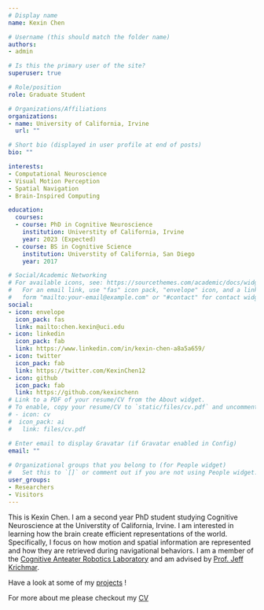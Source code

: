 ```yaml
---
# Display name
name: Kexin Chen

# Username (this should match the folder name)
authors:
- admin

# Is this the primary user of the site?
superuser: true

# Role/position
role: Graduate Student 

# Organizations/Affiliations
organizations:
- name: University of California, Irvine
  url: ""

# Short bio (displayed in user profile at end of posts)
bio: ""

interests:
- Computational Neuroscience
- Visual Motion Perception
- Spatial Navigation
- Brain-Inspired Computing

education:
  courses:
  - course: PhD in Cognitive Neuroscience
    institution: Universtity of California, Irvine
    year: 2023 (Expected)
  - course: BS in Cognitive Science
    institution: Universtity of California, San Diego
    year: 2017

# Social/Academic Networking
# For available icons, see: https://sourcethemes.com/academic/docs/widgets/#icons
#   For an email link, use "fas" icon pack, "envelope" icon, and a link in the
#   form "mailto:your-email@example.com" or "#contact" for contact widget.
social:
- icon: envelope
  icon_pack: fas
  link: mailto:chen.kexin@uci.edu
- icon: linkedin
  icon_pack: fab
  link: https://www.linkedin.com/in/kexin-chen-a8a5a659/
- icon: twitter
  icon_pack: fab
  link: https://twitter.com/KexinChen12
- icon: github
  icon_pack: fab
  link: https://github.com/kexinchenn
# Link to a PDF of your resume/CV from the About widget.
# To enable, copy your resume/CV to `static/files/cv.pdf` and uncomment the lines below.  
# - icon: cv
#  icon_pack: ai
#   link: files/cv.pdf

# Enter email to display Gravatar (if Gravatar enabled in Config)
email: ""
  
# Organizational groups that you belong to (for People widget)
#   Set this to `[]` or comment out if you are not using People widget.  
user_groups:
- Researchers
- Visitors
---
```


This is Kexin Chen. I am a second year PhD student studying Cognitive Neuroscience at the Universtity of California, Irvine. I am interested in learning how the brain create efficient representations of the world. Specifically, I focus on how motion and spatial information are represented and how they are retrieved during navigational behaviors. I am a member of the [Cognitive Anteater Robotics Laboratory](http://www.socsci.uci.edu/~jkrichma/CARL/index.html) and am advised by [Prof. Jeff Krichmar](http://www.socsci.uci.edu/~jkrichma/). 

Have a look at some of my [projects](#publications) !

For more about me please checkout my [CV](files/cv.pdf)


